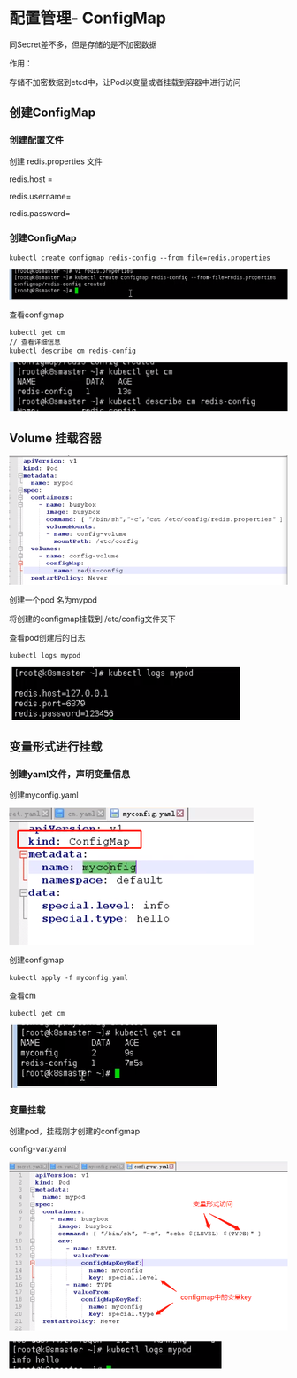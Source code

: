 # 配置管理- ConfigMap

同Secret差不多，但是存储的是不加密数据

作用：

存储不加密数据到etcd中，让Pod以变量或者挂载到容器中进行访问



## 创建ConfigMap

### 创建配置文件

创建 redis.properties 文件

redis.host = 

redis.username=

redis.password=



### 创建ConfigMap

```shell
kubectl create configmap redis-config --from file=redis.properties
```



![image-20201214232631535](assets/image-20201214232631535.png)

查看configmap

```shell
kubectl get cm
// 查看详细信息
kubectl describe cm redis-config
```

![image-20201214232804313](assets/image-20201214232804313.png)



## Volume 挂载容器

![image-20201214232904411](assets/image-20201214232904411.png)

创建一个pod 名为mypod

将创建的configmap挂载到  /etc/config文件夹下

查看pod创建后的日志

```shell
kubectl logs mypod
```

![image-20201214233134020](assets/image-20201214233134020.png)

## 变量形式进行挂载

### 创建yaml文件，声明变量信息

创建myconfig.yaml

![image-20201214233416470](assets/image-20201214233416470.png)

创建configmap

```shell
kubectl apply -f myconfig.yaml
```

查看cm

```shell
kubectl get cm
```

![image-20201214233500321](assets/image-20201214233500321.png)



### 变量挂载

创建pod，挂载刚才创建的configmap

config-var.yaml

![image-20201214233719744](assets/image-20201214233719744.png)

![image-20201214233821818](assets/image-20201214233821818.png)